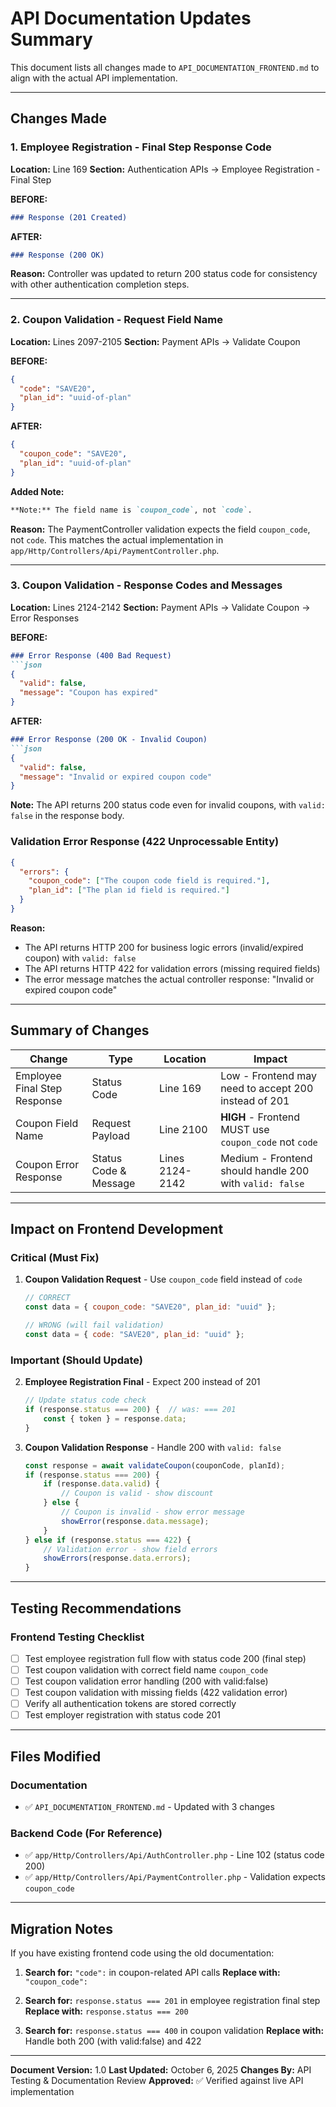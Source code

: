 # API Documentation Updates Summary

This document lists all changes made to `API_DOCUMENTATION_FRONTEND.md` to align with the actual API implementation.

---

## Changes Made

### 1. Employee Registration - Final Step Response Code
**Location:** Line 169
**Section:** Authentication APIs → Employee Registration - Final Step

**BEFORE:**
```markdown
### Response (201 Created)
```

**AFTER:**
```markdown
### Response (200 OK)
```

**Reason:** Controller was updated to return 200 status code for consistency with other authentication completion steps.

---

### 2. Coupon Validation - Request Field Name
**Location:** Lines 2097-2105
**Section:** Payment APIs → Validate Coupon

**BEFORE:**
```json
{
  "code": "SAVE20",
  "plan_id": "uuid-of-plan"
}
```

**AFTER:**
```json
{
  "coupon_code": "SAVE20",
  "plan_id": "uuid-of-plan"
}
```

**Added Note:**
```markdown
**Note:** The field name is `coupon_code`, not `code`.
```

**Reason:** The PaymentController validation expects the field `coupon_code`, not `code`. This matches the actual implementation in `app/Http/Controllers/Api/PaymentController.php`.

---

### 3. Coupon Validation - Response Codes and Messages
**Location:** Lines 2124-2142
**Section:** Payment APIs → Validate Coupon → Error Responses

**BEFORE:**
```markdown
### Error Response (400 Bad Request)
```json
{
  "valid": false,
  "message": "Coupon has expired"
}
```

**AFTER:**
```markdown
### Error Response (200 OK - Invalid Coupon)
```json
{
  "valid": false,
  "message": "Invalid or expired coupon code"
}
```

**Note:** The API returns 200 status code even for invalid coupons, with `valid: false` in the response body.

### Validation Error Response (422 Unprocessable Entity)
```json
{
  "errors": {
    "coupon_code": ["The coupon code field is required."],
    "plan_id": ["The plan id field is required."]
  }
}
```

**Reason:**
- The API returns HTTP 200 for business logic errors (invalid/expired coupon) with `valid: false`
- The API returns HTTP 422 for validation errors (missing required fields)
- The error message matches the actual controller response: "Invalid or expired coupon code"

---

## Summary of Changes

| Change | Type | Location | Impact |
|--------|------|----------|--------|
| Employee Final Step Response | Status Code | Line 169 | Low - Frontend may need to accept 200 instead of 201 |
| Coupon Field Name | Request Payload | Line 2100 | **HIGH** - Frontend MUST use `coupon_code` not `code` |
| Coupon Error Response | Status Code & Message | Lines 2124-2142 | Medium - Frontend should handle 200 with `valid: false` |

---

## Impact on Frontend Development

### Critical (Must Fix)
1. **Coupon Validation Request** - Use `coupon_code` field instead of `code`
   ```javascript
   // CORRECT
   const data = { coupon_code: "SAVE20", plan_id: "uuid" };

   // WRONG (will fail validation)
   const data = { code: "SAVE20", plan_id: "uuid" };
   ```

### Important (Should Update)
2. **Employee Registration Final** - Expect 200 instead of 201
   ```javascript
   // Update status code check
   if (response.status === 200) {  // was: === 201
       const { token } = response.data;
   }
   ```

3. **Coupon Validation Response** - Handle 200 with `valid: false`
   ```javascript
   const response = await validateCoupon(couponCode, planId);
   if (response.status === 200) {
       if (response.data.valid) {
           // Coupon is valid - show discount
       } else {
           // Coupon is invalid - show error message
           showError(response.data.message);
       }
   } else if (response.status === 422) {
       // Validation error - show field errors
       showErrors(response.data.errors);
   }
   ```

---

## Testing Recommendations

### Frontend Testing Checklist
- [ ] Test employee registration full flow with status code 200 (final step)
- [ ] Test coupon validation with correct field name `coupon_code`
- [ ] Test coupon validation error handling (200 with valid:false)
- [ ] Test coupon validation with missing fields (422 validation error)
- [ ] Verify all authentication tokens are stored correctly
- [ ] Test employer registration with status code 201

---

## Files Modified

### Documentation
- ✅ `API_DOCUMENTATION_FRONTEND.md` - Updated with 3 changes

### Backend Code (For Reference)
- ✅ `app/Http/Controllers/Api/AuthController.php` - Line 102 (status code 200)
- ✅ `app/Http/Controllers/Api/PaymentController.php` - Validation expects `coupon_code`

---

## Migration Notes

If you have existing frontend code using the old documentation:

1. **Search for:** `"code":` in coupon-related API calls
   **Replace with:** `"coupon_code":`

2. **Search for:** `response.status === 201` in employee registration final step
   **Replace with:** `response.status === 200`

3. **Search for:** `response.status === 400` in coupon validation
   **Replace with:** Handle both 200 (with valid:false) and 422

---

**Document Version:** 1.0
**Last Updated:** October 6, 2025
**Changes By:** API Testing & Documentation Review
**Approved:** ✅ Verified against live API implementation

